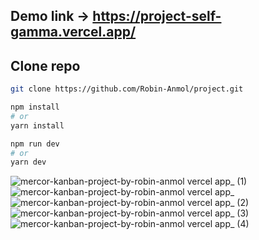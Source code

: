 ## Demo link -> https://project-self-gamma.vercel.app/
##  Clone repo
```bash
git clone https://github.com/Robin-Anmol/project.git
```

```bash
npm install 
# or 
yarn install

```
```bash
npm run dev
# or
yarn dev
```

![mercor-kanban-project-by-robin-anmol vercel app_ (1)](https://github.com/Robin-Anmol/project/assets/90886585/446244bc-563c-492b-8391-a020e5b92dcd)
![mercor-kanban-project-by-robin-anmol vercel app_](https://github.com/Robin-Anmol/project/assets/90886585/b040f8f2-4ec4-44fa-a298-ecb4bbd9947a)
![mercor-kanban-project-by-robin-anmol vercel app_ (2)](https://github.com/Robin-Anmol/project/assets/90886585/339d81c6-dbd9-44f1-9e0e-a1de18b8a4e3)
![mercor-kanban-project-by-robin-anmol vercel app_ (3)](https://github.com/Robin-Anmol/project/assets/90886585/ae5b7992-6359-4521-95fb-59b3583e5315)
![mercor-kanban-project-by-robin-anmol vercel app_ (4)](https://github.com/Robin-Anmol/project/assets/90886585/71513f80-98a0-4a2d-96e8-264f58939bb2)
